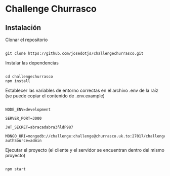 # Challenge Churrasco

## Instalación

Clonar el repositorio

```

git clone https://github.com/josedotjs/challengechurrasco.git

```

Instalar las dependencias

```

cd challengechurrasco
npm install

```

Establecer las variables de entorno correctas en el archivo .env de la raíz (se puede copiar el contenido de .env.example)

```

NODE_ENV=development

SERVER_PORT=3000

JWT_SECRET=abracadabra3ñldP987

MONGO_URI=mongodb://challenge:challenge@churrasco.uk.to:27017/challenge?authSource=admin

```

Ejecutar el proyecto (el cliente y el servidor se encuentran dentro del mismo proyecto)

```

npm start

```

